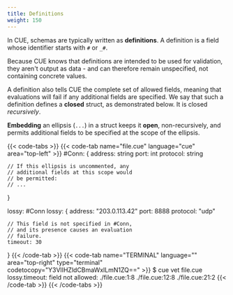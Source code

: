 ```yaml
---
title: Definitions
weight: 150
---
```


In CUE, schemas are typically written as **definitions**.
A definition is
a field whose identifier starts with `#` or `_#`.

Because CUE knows that
definitions are intended to be used for validation,
they aren't output as data
\- and can therefore remain unspecified,
not containing concrete values.

A definition also
tells CUE the complete set of allowed fields,
meaning that
evaluations will fail
if any additional fields are specified.
We say that
such a definition defines
a  **closed** struct,
as demonstrated below.
It is closed *recursively*.

**Embedding**
an ellipsis (`...`)
in a struct
keeps it **open**,
non-recursively,
and permits additional fields to be specified
at the scope of the ellipsis.

{{< code-tabs >}}
{{< code-tab name="file.cue" language="cue" area="top-left" >}}
#Conn: {
	address:  string
	port:     int
	protocol: string

	// If this ellipsis is uncommented, any
	// additional fields at this scope would
	// be permitted:
	// ...
}

lossy: #Conn
lossy: {
	address:  "203.0.113.42"
	port:     8888
	protocol: "udp"

	// This field is not specified in #Conn,
	// and its presence causes an evaluation
	// failure.
	timeout: 30
}
{{< /code-tab >}}
{{< code-tab name="TERMINAL" language="" area="top-right" type="terminal" codetocopy="Y3VlIHZldCBmaWxlLmN1ZQ==" >}}
$ cue vet file.cue
lossy.timeout: field not allowed:
    ./file.cue:1:8
    ./file.cue:12:8
    ./file.cue:21:2
{{< /code-tab >}}
{{< /code-tabs >}}

